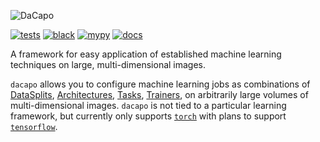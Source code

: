 ![DaCapo](docs/source/_static/dacapo.svg)

[![tests](https://github.com/funkelab/dacapo/actions/workflows/tests.yaml/badge.svg)](https://github.com/funkelab/dacapo/actions/workflows/tests.yaml)
[![black](https://github.com/funkelab/dacapo/actions/workflows/black.yaml/badge.svg)](https://github.com/funkelab/dacapo/actions/workflows/black.yaml)
[![mypy](https://github.com/funkelab/dacapo/actions/workflows/mypy.yaml/badge.svg)](https://github.com/funkelab/dacapo/actions/workflows/mypy.yaml)
[![docs](https://github.com/funkelab/dacapo/actions/workflows/docs.yaml/badge.svg)](https://funkelab.github.io/dacapo/)

A framework for easy application of established machine learning techniques on large, multi-dimensional images.

`dacapo` allows you to configure machine learning jobs as combinations of
[DataSplits](http://docs/api.html#datasplits),
[Architectures](http://docs/api.html#architectures),
[Tasks](http://docs/api.html#tasks),
[Trainers](http://docs/api.html#trainers),
on arbitrarily large volumes of
multi-dimensional images. `dacapo` is not tied to a particular learning
framework, but currently only supports [`torch`](https://pytorch.org/) with
plans to support [`tensorflow`](https://www.tensorflow.org/).
